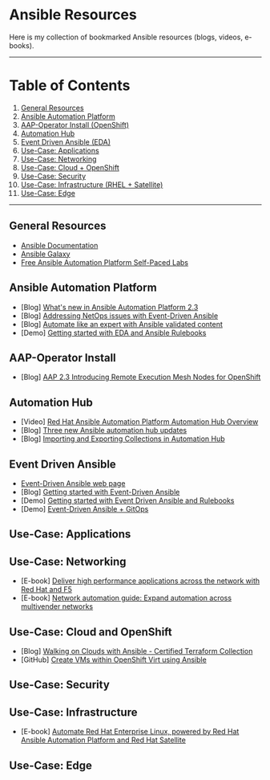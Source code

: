 # Ansible Resources

Here is my collection of bookmarked Ansible resources (blogs, videos, e-books).

---
# Table of Contents
1. [General Resources](#general-resources)
2. [Ansible Automation Platform](#ansible-automation-platform )
3. [AAP-Operator Install (OpenShift)](#aap-operator-install)
4. [Automation Hub](#automation-hub)
5. [Event Driven Ansible (EDA)](#event-driven-ansible)
6. [Use-Case: Applications](#use-case-applications)
7. [Use-Case: Networking](#use-case-networking)
8. [Use-Case: Cloud + OpenShift](#use-case-cloud-and-openshift)
9. [Use-Case: Security](#use-case-security)
10. [Use-Case: Infrastructure (RHEL + Satellite)](#use-case-infrastructure)
11. [Use-Case: Edge](#use-case-edge)
---

## General Resources 
- [Ansible Documentation](https://docs.ansible.com/ansible/latest/index.html)
- [Ansible Galaxy](https://galaxy.ansible.com/)
- [Free Ansible Automation Platform Self-Paced Labs](https://www.ansible.com/products/ansible-training)

## Ansible Automation Platform 
- [Blog] [What's new in Ansible Automation Platform 2.3](https://www.ansible.com/blog/whats-new-in-red-hat-ansible-automation-platform-2.3)
- [Blog] [Addressing NetOps issues with Event-Driven Ansible](https://www.ansible.com/blog/addressing-netops-issues-with-event-driven-ansible)
- [Blog] [Automate like an expert with Ansible validated content](https://www.redhat.com/en/blog/automate-expert-ansible-validated-content)
- [Demo] [Getting started with EDA and Ansible Rulebooks](https://youtu.be/aqQq5vD8-n0)

## AAP-Operator Install
- [Blog] [AAP 2.3 Introducing Remote Execution Mesh Nodes for OpenShift](https://www.ansible.com/blog/aap-2.3-introducing-remote-execution-mesh-nodes-for-openshift)

## Automation Hub 
- [Video] [Red Hat Ansible Automation Platform Automation Hub Overview](https://youtu.be/_aEX3HkjayI)
- [Blog] [Three new Ansible automation hub updates](https://www.ansible.com/blog/3-new-ansible-automation-hub-updates)
- [Blog] [Importing and Exporting Collections in Automation Hub](https://www.ansible.com/blog/importing/exporting-collections-in-automation-hubs)

## Event Driven Ansible
- [Event-Driven Ansible web page](https://www.ansible.com/use-cases/event-driven-automation)
- [Blog] [Getting started with Event-Driven Ansible](https://www.ansible.com/blog/getting-started-with-event-driven-ansible)
- [Demo] [Getting started with Event Driven Ansible and Rulebooks](https://www.youtube.com/watch?v=aqQq5vD8-n0)
- [Demo] [Event-Driven Ansible + GitOps](https://www.youtube.com/watch?v=Bb51DftLbPE)

## Use-Case: Applications

## Use-Case: Networking
- [E-book] [Deliver high performance applications across the network with Red Hat and F5](https://www.redhat.com/en/engage/network-automation-everyone-20221208?sc_cid=7013a0000026HqEAAU&blaid=4015065)
- [E-book] [Network automation guide: Expand automation across multivender networks](https://www.redhat.com/en/resources/network-automation-guide-ebook)

## Use-Case: Cloud and OpenShift
- [Blog] [Walking on Clouds with Ansible - Certified Terraform Collection](https://www.ansible.com/blog/walking-on-clouds-with-ansible)
- [GitHub] [Create VMs within OpenShift Virt using Ansible](https://github.com/zer0glitch/ocpv-ansible-example)

## Use-Case: Security

## Use-Case: Infrastructure
- [E-book] [Automate Red Hat Enterprise Linux, powered by Red Hat Ansible Automation Platform and Red Hat Satellite](https://www.redhat.com/rhdc/managed-files/li-automate-linux-satellite-e-book-172606-202212-en.pdf)

## Use-Case: Edge

